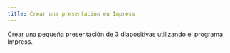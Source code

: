 ```yaml
---
title: Crear una presentación en Impress
---
```


Crear una pequeña presentación de 3 diapositivas utilizando el programa Impress.
